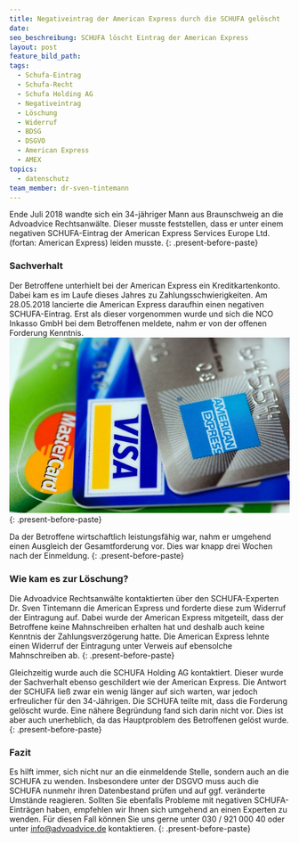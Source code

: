```yaml
---
title: Negativeintrag der American Express durch die SCHUFA gelöscht
date:
seo_beschreibung: SCHUFA löscht Eintrag der American Express
layout: post
feature_bild_path:
tags:
  - Schufa-Eintrag
  - Schufa-Recht
  - Schufa Holding AG
  - Negativeintrag
  - Löschung
  - Widerruf
  - BDSG
  - DSGVO
  - American Express
  - AMEX
topics:
  - datenschutz
team_member: dr-sven-tintemann
---
```


Ende Juli 2018 wandte sich ein 34-j&auml;hriger Mann aus Braunschweig an die Advoadvice Rechtsanw&auml;lte. Dieser musste feststellen, dass er unter einem negativen SCHUFA-Eintrag der American Express Services Europe Ltd. (fortan: American Express) leiden musste.
{: .present-before-paste}

### Sachverhalt

Der Betroffene unterhielt bei der American Express ein Kreditkartenkonto. Dabei kam es im Laufe dieses Jahres zu Zahlungsschwierigkeiten. Am 28.05.2018 lancierte die American Express daraufhin einen negativen SCHUFA-Eintrag. Erst als dieser vorgenommen wurde und sich die NCO Inkasso GmbH bei dem Betroffenen meldete, nahm er von der offenen Forderung Kenntnis. ![](/uploads/american-express-89024-640.jpg)
{: .present-before-paste}

Da der Betroffene wirtschaftlich leistungsf&auml;hig war, nahm er umgehend einen Ausgleich der Gesamtforderung vor. Dies war knapp drei Wochen nach der Einmeldung.
{: .present-before-paste}

### Wie kam es zur L&ouml;schung?

Die Advoadvice Rechtsanw&auml;lte kontaktierten &uuml;ber den SCHUFA-Experten Dr. Sven Tintemann die American Express und forderte diese zum Widerruf der Eintragung auf. Dabei wurde der American Express mitgeteilt, dass der Betroffene keine Mahnschreiben erhalten hat und deshalb auch keine Kenntnis der Zahlungsverz&ouml;gerung hatte. Die American Express lehnte einen Widerruf der Eintragung unter Verweis auf ebensolche Mahnschreiben ab.
{: .present-before-paste}

Gleichzeitig wurde auch die SCHUFA Holding AG kontaktiert. Dieser wurde der Sachverhalt ebenso geschildert wie der American Express. Die Antwort der SCHUFA lie&szlig; zwar ein wenig l&auml;nger auf sich warten, war jedoch erfreulicher f&uuml;r den 34-J&auml;hrigen. Die SCHUFA teilte mit, dass die Forderung gel&ouml;scht wurde. Eine n&auml;here Begr&uuml;ndung fand sich darin nicht vor. Dies ist aber auch unerheblich, da das Hauptproblem des Betroffenen gel&ouml;st wurde.
{: .present-before-paste}

### Fazit

Es hilft immer, sich nicht nur an die einmeldende Stelle, sondern auch an die SCHUFA zu wenden. Insbesondere unter der DSGVO muss auch die SCHUFA nunmehr ihren Datenbestand pr&uuml;fen und auf ggf. ver&auml;nderte Umst&auml;nde reagieren. Sollten Sie ebenfalls Probleme mit negativen SCHUFA-Eintr&auml;gen haben, empfehlen wir Ihnen sich umgehend an einen Experten zu wenden. F&uuml;r diesen Fall k&ouml;nnen Sie uns gerne unter 030 / 921 000 40 oder unter info@advoadvice.de kontaktieren.
{: .present-before-paste}